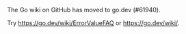 The Go wiki on GitHub has moved to go.dev (#61940).

Try <https://go.dev/wiki/ErrorValueFAQ> or <https://go.dev/wiki/>.

